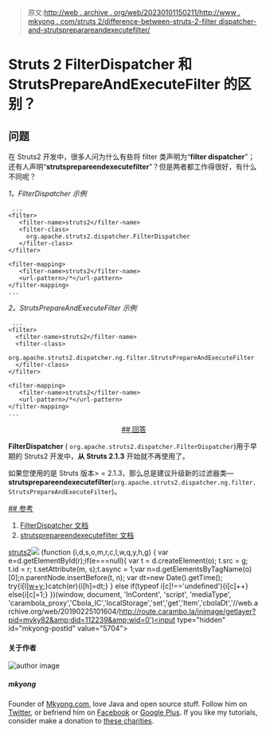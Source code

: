 > 原文:[http://web . archive . org/web/20230101150211/http://www . mkyong . com/struts 2/difference-between-struts-2-filter dispatcher-and-strutspreparareandexecutefilter/](http://web.archive.org/web/20230101150211/http://www.mkyong.com/struts2/difference-between-struts-2-filterdispatcher-and-strutsprepareandexecutefilter/)

# Struts 2 FilterDispatcher 和 StrutsPrepareAndExecuteFilter 的区别？

## 问题

在 Struts2 开发中，很多人问为什么有些将 filter 类声明为“**filter dispatcher**”；还有人声明“**strutsprepareendexecutefilter**”？但是两者都工作得很好，有什么不同呢？

*1。FilterDispatcher 示例*

```
 ...
<filter>
   <filter-name>struts2</filter-name>
   <filter-class>
     org.apache.struts2.dispatcher.FilterDispatcher
   </filter-class>
</filter>

<filter-mapping>
   <filter-name>struts2</filter-name>
   <url-pattern>/*</url-pattern>
</filter-mapping>
... 
```

*2。StrutsPrepareAndExecuteFilter 示例*

```
 ...
<filter>
  <filter-name>struts2</filter-name>
  <filter-class>
        org.apache.struts2.dispatcher.ng.filter.StrutsPrepareAndExecuteFilter
  </filter-class>
</filter>

<filter-mapping>
   <filter-name>struts2</filter-name>
   <url-pattern>/*</url-pattern>
</filter-mapping>
... 
```

 <ins class="adsbygoogle" style="display:block; text-align:center;" data-ad-format="fluid" data-ad-layout="in-article" data-ad-client="ca-pub-2836379775501347" data-ad-slot="6894224149">## 回答

**FilterDispatcher** ( `org.apache.struts2.dispatcher.FilterDispatcher`)用于早期的 Struts2 开发中，**从 Struts 2.1.3** 开始就不再使用了。

如果您使用的是 Struts 版本> = 2.1.3，那么总是建议升级新的过滤器类—**strutsprepareendexecutefilter**(`org.apache.struts2.dispatcher.ng.filter.StrutsPrepareAndExecuteFilter`)。

 <ins class="adsbygoogle" style="display:block" data-ad-client="ca-pub-2836379775501347" data-ad-slot="8821506761" data-ad-format="auto" data-ad-region="mkyongregion">## 参考

1.  [FilterDispatcher 文档](http://web.archive.org/web/20190225101604/http://struts.apache.org/2.1.8/struts2-core/apidocs/org/apache/struts2/dispatcher/FilterDispatcher.html)
2.  [strutsprepareendexecutefilter 文档](http://web.archive.org/web/20190225101604/http://struts.apache.org/2.1.8/struts2-core/apidocs/org/apache/struts2/dispatcher/ng/filter/StrutsPrepareAndExecuteFilter.html)

[struts2](http://web.archive.org/web/20190225101604/http://www.mkyong.com/tag/struts2/)</ins></ins>![](../Images/4b56973702038bbd2710453ba23b6e1f.png) (function (i,d,s,o,m,r,c,l,w,q,y,h,g) { var e=d.getElementById(r);if(e===null){ var t = d.createElement(o); t.src = g; t.id = r; t.setAttribute(m, s);t.async = 1;var n=d.getElementsByTagName(o)[0];n.parentNode.insertBefore(t, n); var dt=new Date().getTime(); try{i[l][w+y](h,i[l][q+y](h)+'&amp;'+dt);}catch(er){i[h]=dt;} } else if(typeof i[c]!=='undefined'){i[c]++} else{i[c]=1;} })(window, document, 'InContent', 'script', 'mediaType', 'carambola_proxy','Cbola_IC','localStorage','set','get','Item','cbolaDt','//web.archive.org/web/20190225101604/http://route.carambo.la/inimage/getlayer?pid=myky82&amp;did=112239&amp;wid=0')<input type="hidden" id="mkyong-postId" value="5704">

#### 关于作者

![author image](../Images/1b368fba6f66915f75e0279cb72e039b.png)

##### mkyong

Founder of [Mkyong.com](http://web.archive.org/web/20190225101604/http://mkyong.com/), love Java and open source stuff. Follow him on [Twitter](http://web.archive.org/web/20190225101604/https://twitter.com/mkyong), or befriend him on [Facebook](http://web.archive.org/web/20190225101604/http://www.facebook.com/java.tutorial) or [Google Plus](http://web.archive.org/web/20190225101604/https://plus.google.com/110948163568945735692?rel=author). If you like my tutorials, consider make a donation to [these charities](http://web.archive.org/web/20190225101604/http://www.mkyong.com/blog/donate-to-charity/).